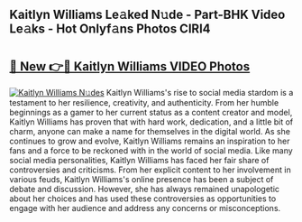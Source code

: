 ## Kaitlyn Williams Le𝚊ked N𝚞de - Part-BHK Video Le𝚊ks - Hot Onlyf𝚊ns Photos ClRl4

# <h2><a href="http://ac18655.deff.icu/?id=Kaitlyn+Williams">🔗 New 👉🔴 Kaitlyn Williams VIDEO Photos</a></h2>

[![Kaitlyn Williams N𝚞des](https://i.imgur.com/rIISA9y.gif)](http://ac18655.deff.icu/?id=Kaitlyn+Williams)
Kaitlyn Williams's rise to social media stardom is a testament to her resilience, creativity, and authenticity. From her humble beginnings as a gamer to her current status as a content creator and model, Kaitlyn Williams has proven that with hard work, dedication, and a little bit of charm, anyone can make a name for themselves in the digital world. As she continues to grow and evolve, Kaitlyn Williams remains an inspiration to her fans and a force to be reckoned with in the world of social media. Like many social media personalities, Kaitlyn Williams has faced her fair share of controversies and criticisms. From her explicit content to her involvement in various feuds, Kaitlyn Williams's online presence has been a subject of debate and discussion. However, she has always remained unapologetic about her choices and has used these controversies as opportunities to engage with her audience and address any concerns or misconceptions.
